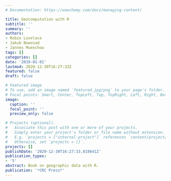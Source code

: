 ```yaml
---
# Documentation: https://wowchemy.com/docs/managing-content/

title: Geocomputation with R
subtitle: ''
summary: ''
authors:
- Robin Lovelace
- Jakub Nowosad
- Jannes Muenchow
tags: []
categories: []
date: '2019-01-01'
lastmod: 2020-12-30T16:27:33Z
featured: false
draft: false

# Featured image
# To use, add an image named `featured.jpg/png` to your page's folder.
# Focal points: Smart, Center, TopLeft, Top, TopRight, Left, Right, BottomLeft, Bottom, BottomRight.
image:
  caption: ''
  focal_point: ''
  preview_only: false

# Projects (optional).
#   Associate this post with one or more of your projects.
#   Simply enter your project's folder or file name without extension.
#   E.g. `projects = ["internal-project"]` references `content/project/deep-learning/index.md`.
#   Otherwise, set `projects = []`.
projects: []
publishDate: '2020-12-30T16:27:33.818641Z'
publication_types:
- '5'
abstract: Book on geographic data with R.
publication: '*CRC Press*'
---
```


